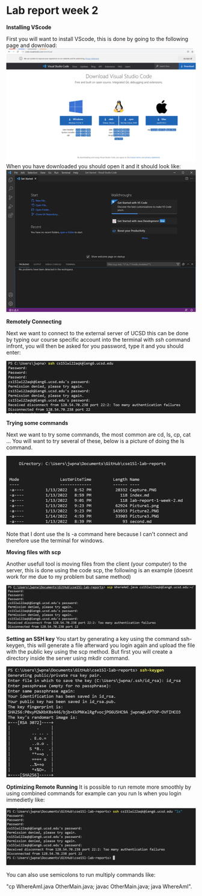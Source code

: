 # Lab report week 2

**Installing VScode**

First you will want to install VScode, this is done by going to the following page and download:
![Image](Picture2.PNG)
When you have downloaded you should open it and it should look like:
![Image](Picture1.png)

**Remotely Connecting**

Next we want to connect to the external server of UCSD this can be done by typing our course specific account into the terminal with *ssh* command infront, you will then be asked for you password, type it and you should enter:

![Image](Picture3.PNG)

**Trying some commands**

Next we want to try some commands, the most common are cd, ls, cp, cat ...
You will want to try several of these, below is a picture of doing the ls command.

![Image](Picture4.PNG)

Note that I dont use the ls -a command here because I can't connect and therefore use the terminal for windows.

**Moving files with scp**

Another usefull tool is moving files from the client (your computer) to the server, this is done using the code scp, the following is an example (doesnt work for me due to my problem but same method)

![Image](Picture5.PNG)

**Setting an SSH key**
You start by generating a key using the command ssh-keygen, this will generate a file afterward you login again and upload the file with the public key using the scp method. But first you will create a directory inside the server using mkdir command.

![Image](Picture6.PNG)

**Optimizing Remote Running**
It is possible to run remote more smoothly by using combined commands for example can you run ls when you login immedietly like:

![Image](Picture7.PNG)

You can also use semicolons to run multiply commands like:

"cp WhereAmI.java OtherMain.java; javac OtherMain.java; java WhereAmI".
